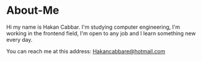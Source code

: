 # About-Me
Hi my name is Hakan Cabbar. I'm studying computer engineering, I'm working in the frontend field, I'm open to any job and I learn something new every day.

 You can reach me at this address: Hakancabbare@hotmail.com
